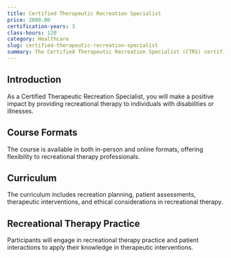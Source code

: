 ```yaml
---
title: Certified Therapeutic Recreation Specialist
price: 2000.00
certification-years: 3
class-hours: 120
category: Healthcare
slug: certified-therapeutic-recreation-specialist
summary: The Certified Therapeutic Recreation Specialist (CTRS) certification is designed for professionals specializing in therapeutic recreation and recreational therapy. This comprehensive course covers recreation planning, patient assessments, and therapeutic interventions. It equips candidates with the skills needed to provide recreational therapy to individuals with disabilities or illnesses.
---
```


## Introduction

As a Certified Therapeutic Recreation Specialist, you will make a positive impact by providing recreational therapy to individuals with disabilities or illnesses.

## Course Formats

The course is available in both in-person and online formats, offering flexibility to recreational therapy professionals.

## Curriculum

The curriculum includes recreation planning, patient assessments, therapeutic interventions, and ethical considerations in recreational therapy.

## Recreational Therapy Practice

Participants will engage in recreational therapy practice and patient interactions to apply their knowledge in therapeutic interventions.

